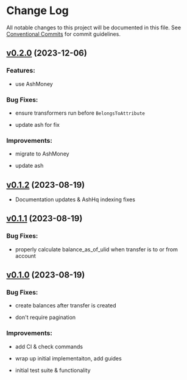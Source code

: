 # Change Log

All notable changes to this project will be documented in this file.
See [Conventional Commits](Https://conventionalcommits.org) for commit guidelines.

<!-- changelog -->

## [v0.2.0](https://github.com/ash-project/ash_double_entry/compare/v0.1.2...v0.2.0) (2023-12-06)




### Features:

* use AshMoney

### Bug Fixes:

* ensure transformers run before `BelongsToAttribute`

* update ash for fix

### Improvements:

* migrate to AshMoney

* update ash

## [v0.1.2](https://github.com/ash-project/ash_double_entry/compare/v0.1.1...v0.1.2) (2023-08-19)

- Documentation updates & AshHq indexing fixes


## [v0.1.1](https://github.com/ash-project/ash_double_entry/compare/v0.1.0...v0.1.1) (2023-08-19)




### Bug Fixes:

* properly calculate balance_as_of_ulid when transfer is to or from account

## [v0.1.0](https://github.com/ash-project/ash_double_entry/compare/v0.1.0...v0.1.0) (2023-08-19)




### Bug Fixes:

* create balances after transfer is created

* don't require pagination

### Improvements:

* add CI & check commands

* wrap up initial implementaiton, add guides

* initial test suite & functionality
